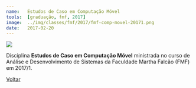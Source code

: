 ```yaml
---
name:  	Estudos de Caso em Computação Móvel
tools: 	[graduação, fmf, 2017]
image: 	../img/classes/fmf/2017/fmf-comp-movel-20171.png
date: 	2017-02-20
---
```


![](../img/classes/fmf/2017/fmf-comp-movel-20171.png)

Disciplina **Estudos de Caso em Computação Móvel** ministrada no curso de Análise e Desenvolvimento de Sistemas da Faculdade Martha Falcão (FMF) em 2017/1.


<p class="text-center">
	<a class="btn btn-outline-primary mt-1" href="{{ site.baseurl }}/classes/">Voltar</a>
</p>
